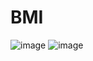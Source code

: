 # BMI

![image](https://github.com/fenghao1994/BMI/tree/master/app/src/main/res/raw/5.png)
![image](https://github.com/fenghao1994/BMI/tree/master/app/src/main/res/raw/6.png)
